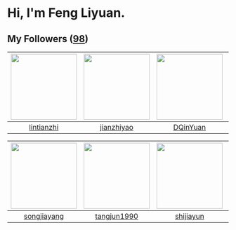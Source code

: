 # Hi, I'm Feng Liyuan.

## My Followers ([98](https://github.com/SunRunAway?tab=followers))

| <img src="https://avatars.githubusercontent.com/u/1457382?v=4" width="150" height="150" /> | <img src="https://avatars.githubusercontent.com/u/6133860?v=4" width="150" height="150" /> | <img src="https://avatars.githubusercontent.com/u/23725000?v=4" width="150" height="150" /> | <img src="https://avatars.githubusercontent.com/u/1984045?v=4" width="150" height="150" /> |
| :----------------------------------------------------------------------------------------: | :----------------------------------------------------------------------------------------: | :-----------------------------------------------------------------------------------------: | :----------------------------------------------------------------------------------------: |
|                         [lintianzhi](https://github.com/lintianzhi)                        |                         [jianzhiyao](https://github.com/jianzhiyao)                        |                           [DQinYuan](https://github.com/DQinYuan)                           |                          [lzfee0227](https://github.com/lzfee0227)                         |

| <img src="https://avatars.githubusercontent.com/u/1459834?v=4" width="150" height="150" /> | <img src="https://avatars.githubusercontent.com/u/7368838?v=4" width="150" height="150" /> | <img src="https://avatars.githubusercontent.com/u/566037?v=4" width="150" height="150" /> | <img src="https://avatars.githubusercontent.com/u/20949383?v=4" width="150" height="150" /> |
| :----------------------------------------------------------------------------------------: | :----------------------------------------------------------------------------------------: | :---------------------------------------------------------------------------------------: | :-----------------------------------------------------------------------------------------: |
|                        [songjiayang](https://github.com/songjiayang)                       |                        [tangjun1990](https://github.com/tangjun1990)                       |                         [shijiayun](https://github.com/shijiayun)                         |                           [Sixzeroo](https://github.com/Sixzeroo)                           |